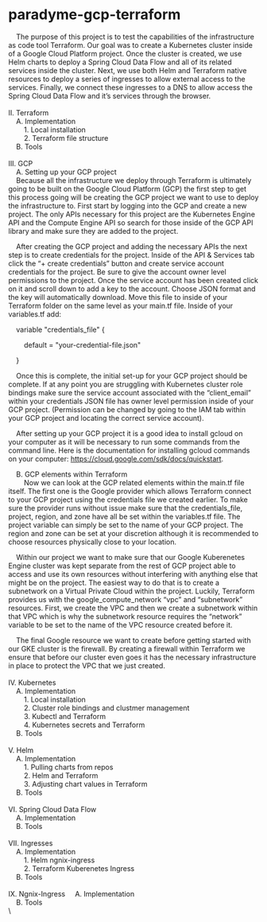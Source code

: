 # paradyme-gcp-terraform

&nbsp;&nbsp;&nbsp;&nbsp;The purpose of this project is to test the capabilities of the infrastructure as code tool Terraform. Our goal was to create a Kubernetes cluster inside of a Google Cloud Platform project. Once the cluster is created, we use Helm charts to deploy a Spring Cloud Data Flow and all of its related services inside the cluster. Next, we use both Helm and Terraform native resources to deploy a series of ingresses to allow external access to the services. Finally, we connect these ingresses to a DNS to allow access the Spring Cloud Data Flow and it’s services through the browser.  
\
II. Terraform\
&nbsp;&nbsp;&nbsp;&nbsp;A. Implementation\
&nbsp;&nbsp;&nbsp;&nbsp;&nbsp;&nbsp;&nbsp;&nbsp;1. Local installation\
&nbsp;&nbsp;&nbsp;&nbsp;&nbsp;&nbsp;&nbsp;&nbsp;2. Terraform file structure\
&nbsp;&nbsp;&nbsp;&nbsp;B. Tools\
\
III. GCP\
&nbsp;&nbsp;&nbsp;&nbsp;A. Setting up your GCP project\
&nbsp;&nbsp;&nbsp;&nbsp;Because all the infrastructure we deploy through Terraform is ultimately going to be built on the Google Cloud Platform (GCP) the first step to get this process going will be creating the GCP project we want to use to deploy the infrastructure to. First start by logging into the GCP and create a new project. The only APIs necessary for this project are the Kubernetes Engine API and the Compute Engine API so search for those inside of the GCP API library and make sure they are added to the project.  

&nbsp;&nbsp;&nbsp;&nbsp;After creating the GCP project and adding the necessary APIs the next step is to create credentials for the project. Inside of the API & Services tab click the “+ create credentials” button and create service account credentials for the project. Be sure to give the account owner level permissions to the project. Once the service account has been created click on it and scroll down to add a key to the account. Choose JSON format and the key will automatically download. Move this file to inside of your Terraform folder on the same level as your main.tf file. Inside of your variables.tf add:  

&nbsp;&nbsp;&nbsp;&nbsp;variable "credentials_file" { 

&nbsp;&nbsp;&nbsp;&nbsp;&nbsp;&nbsp;&nbsp;&nbsp;default = "your-credential-file.json" 

&nbsp;&nbsp;&nbsp;&nbsp;} 

&nbsp;&nbsp;&nbsp;&nbsp;Once this is complete, the initial set-up for your GCP project should be complete. If at any point you are struggling with Kubernetes cluster role bindings make sure the service account associated with the “client_email” within your credentials JSON file has owner level permission inside of your GCP project. (Permission can be changed by going to the IAM tab within your GCP project and locating the correct service account). 

&nbsp;&nbsp;&nbsp;&nbsp;After setting up your GCP project it is a good idea to install gcloud on your computer as it will be necessary to run some commands from the command line. Here is the documentation for installing gcloud commands on your computer: https://cloud.google.com/sdk/docs/quickstart. 

&nbsp;&nbsp;&nbsp;&nbsp;B. GCP elements within Terraform\
&nbsp;&nbsp;&nbsp;&nbsp;&nbsp;&nbsp;&nbsp;&nbsp;Now we can look at the GCP related elements within the main.tf file itself. The first one is the Google provider which allows Terraform connect to your GCP project using the credentials file we created earlier. To make sure the provider runs without issue make sure that the credentials_file, project, region, and zone have all be set within the variables.tf file. The project variable can simply be set to the name of your GCP project. The region and zone can be set at your discretion although it is recommended to choose resources physically close to your location.  

&nbsp;&nbsp;&nbsp;&nbsp;Within our project we want to make sure that our Google Kuberenetes Engine cluster was kept separate from the rest of GCP project able to access and use its own resources without interfering with anything else that might be on the project. The easiest way to do that is to create a subnetwork on a Virtual Private Cloud within the project. Luckily, Terraform provides us with the google_compute_network “vpc” and “subnetwork” resources. First, we create the VPC and then we create a subnetwork within that VPC which is why the subnetwork resource requires the “network” variable to be set to the name of the VPC resource created before it.  

&nbsp;&nbsp;&nbsp;&nbsp;The final Google resource we want to create before getting started with our GKE cluster is the firewall. By creating a firewall within Terraform we ensure that before our cluster even goes it has the necessary infrastructure in place to protect the VPC that we just created.  
\
IV. Kubernetes\
&nbsp;&nbsp;&nbsp;&nbsp;A. Implementation\
&nbsp;&nbsp;&nbsp;&nbsp;&nbsp;&nbsp;&nbsp;&nbsp;1. Local installation\
&nbsp;&nbsp;&nbsp;&nbsp;&nbsp;&nbsp;&nbsp;&nbsp;2. Cluster role bindings and clustmer management\
&nbsp;&nbsp;&nbsp;&nbsp;&nbsp;&nbsp;&nbsp;&nbsp;3. Kubectl and Terraform\
&nbsp;&nbsp;&nbsp;&nbsp;&nbsp;&nbsp;&nbsp;&nbsp;4. Kubernetes secrets and Terraform\
&nbsp;&nbsp;&nbsp;&nbsp;B. Tools\
\
V. Helm\
&nbsp;&nbsp;&nbsp;&nbsp;A. Implementation\
&nbsp;&nbsp;&nbsp;&nbsp;&nbsp;&nbsp;&nbsp;&nbsp;1. Pulling charts from repos\
&nbsp;&nbsp;&nbsp;&nbsp;&nbsp;&nbsp;&nbsp;&nbsp;2. Helm and Terraform\
&nbsp;&nbsp;&nbsp;&nbsp;&nbsp;&nbsp;&nbsp;&nbsp;3. Adjusting chart values in Terraform\
&nbsp;&nbsp;&nbsp;&nbsp;B. Tools\
\
VI. Spring Cloud Data Flow\
&nbsp;&nbsp;&nbsp;&nbsp;A. Implementation\
&nbsp;&nbsp;&nbsp;&nbsp;B. Tools\
\
VII. Ingresses\
&nbsp;&nbsp;&nbsp;&nbsp;A. Implementation\
&nbsp;&nbsp;&nbsp;&nbsp;&nbsp;&nbsp;&nbsp;&nbsp;1. Helm ngnix-ingress\
&nbsp;&nbsp;&nbsp;&nbsp;&nbsp;&nbsp;&nbsp;&nbsp;2. Terraform Kuberenetes Ingress\
&nbsp;&nbsp;&nbsp;&nbsp;B. Tools\
\
IX. Ngnix-Ingress
&nbsp;&nbsp;&nbsp;&nbsp;A. Implementation\
&nbsp;&nbsp;&nbsp;&nbsp;B. Tools\
\
